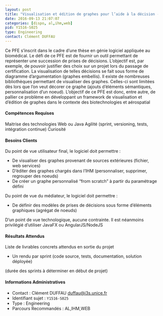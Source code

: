 ```yaml
---
layout: post
title: "Visualisation et édition de graphes pour l’aide à la décision - Application au biomédical et l'aérospatiale"
date: 2016-09-13 21:07:07
categories: [dispo, al,ihm,web]
pid: Y1516-S025
type: Engineering
contact: Clément DUFFAU
---
```

       
Ce PFE s’inscrit dans le cadre d’une thèse en génie logiciel appliquée au biomédical.  Le défi de ce PFE est de fournir un outil permettant de représenter une succession de prises de décisions. L’objectif est, par exemple, de pouvoir justifier des choix sur un projet lors du passage de certification. La visualisation de telles décisions se fait sous forme de diagramme d’argumentation (graphes embellis). Il existe de nombreuses bibliothèques permettant de visualiser des graphes. Celles-ci sont limitées dès lors que l’on veut décorer ce graphe (ajouts d’éléments sémantiques, personnalisation d’un noeud). L’objectif de ce PFE est donc, entre autre, de pallier ce problème en développant un framework de visualisation et d’édition de graphes dans le contexte des biotechnologies et aérospatial

#### Compétences Requises
Maitrise des technologies Web ou Java
Agilité (sprint, versioning, tests, intégration continue)
Curiosité


#### Besoins Clients
Du point de vue utilisateur final, le logiciel doit permettre :
- De visualiser des graphes provenant de sources extérieures (fichier, web services)
- D’éditer des graphes chargés dans l’IHM (personnaliser, supprimer, regrouper des noeuds)
- De créer un graphe personnalisé “from scratch” à partir du paramétrage défini

Du point de vue du médiateur, le logiciel doit permettre :
- De définir des modèles de prises de décisions sous forme d’éléments graphiques (agrégat de noeuds)

D’un point de vue technologique, aucune contrainte. Il est néanmoins privilégié d’utiliser JavaFX ou AngularJS/NodeJS

#### Résultats Attendus
Liste de livrables concrets attendus en sortie du projet
- Un rendu par sprint (code source, tests, documentation, solution déployée)

(durée des sprints à déterminer en début de projet)
     

#### Informations Administratives
  * Contact : Clément DUFFAU <duffau@i3s.unice.fr>
  * Identifiant sujet : `Y1516-S025`
  * Type : Engineering
  * Parcours Recommandés : AL,IHM,WEB
     